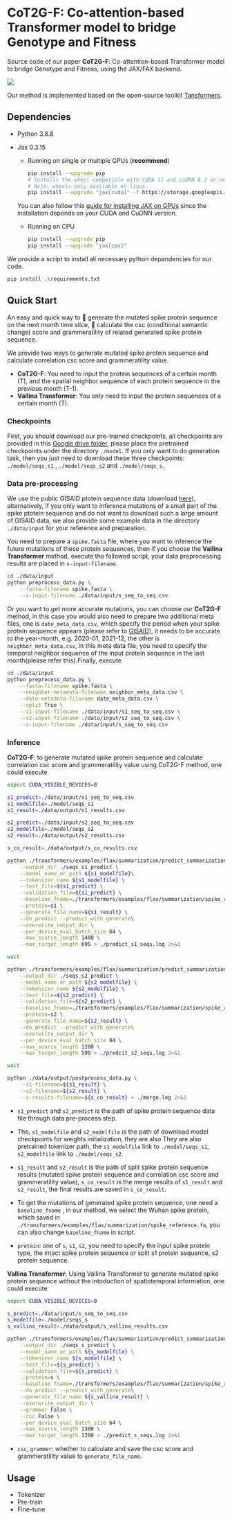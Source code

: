 # CoT2G-F: Co-attention-based Transformer model to bridge Genotype and Fitness

Source code of our paper **CoT2G-F**: Co-attention-based Transformer model to bridge Genotype and Fitness, using the JAX/FAX backend.

![]('./figure_1.svg')

Our method is implemented based on the open-source toolkit [Tansformers](https://huggingface.co/docs/transformers/index).

## Dependencies

- Python 3.8.8

- Jax 0.3.15

  - Running on single or multiple GPUs (**recommend**)

    ```bash
    pip install --upgrade pip
    # Installs the wheel compatible with CUDA 11 and cuDNN 8.2 or newer.
    # Note: wheels only available on linux.
    pip install --upgrade "jax[cuda]" -f https://storage.googleapis.com/jax-releases/jax_cuda_releases.html
    ```

  You can also follow this [guide for installing JAX on GPUs](https://github.com/google/jax/#pip-installation-gpu-cuda) since the installation depends on your CUDA and CuDNN version.
  
  - Running on CPU
  
    ```bash
    pip install --upgrade pip
    pip install --upgrade "jax[cpu]"
    ```

We provide a script to install all necessary python depandencies for our code. 

```bash
pip install .\requirements.txt
```

## Quick Start

An easy and quick way to :star2: generate the mutated spike protein sequence  on the next month time slice,  :star2: calculate the csc (conditional semantic change) score and grammeratility of related generated spike protein sequence.

We provide two ways to generate mutated spike protein sequence and calculate correlation csc score and grammeratility value.

- **CoT2G-F**: You need to input the protein sequences of a certain month (T), and the spatial neighbor sequence of each protein sequence in the previous month (T-1).
- **Vallina Transformer**: You only need to input the protein sequences of a certain month (T).

### Checkpoints

First, you should download our pre-trained checkpoints, all checkpoints are provided in this [Google drive folder](https://drive.google.com/drive/folders/1LOclCe5M5evYmGdS1las-5pUosw05by4?usp=share_link), please place the pretrained checkpoints under the directory `./model`. If you only want to do generation task, then you just need to download these three checkpoints:  `./model/seqs_s1` ,  `./model/seqs_s2`  and  `./model/seqs_s`.

### Data pre-processing

We use the public GISAID ptotein sequence data (download [here](https://gisaid.org)), alternatively, if you only want to inference mutations of a small part of the spike ptotein sequence and do not want to download such a large amount of GISAID data, we also provide some example data in the directory `./data/input`  for your reference and preparation.

You need to prepare a `spike.fasta` file, where you want to inference the future mutations of these protein sequences, then if you choose the **Vallina Transformer** method, execute the followed script, your data preprocessing results are placed in `s-input-filename`.

```bash
cd ./data/input
python preprocess_data.py \
    --fasta-filename spike.fasta \
    --s-input-filename ./data/input/s_seq_to_seq.csv
```

Or you want to get more accurate mutations, you can choose our **CoT2G-F** method, in this case you would also need to prepare two additional meta files, one is `date_meta_data.csv`, which specify the period when your spike protein sequence appears (please refer to [GISAID](https://gisaid.org)), it needs to be accurate to the year-month, e.g. 2020-01, 2021-12, the other is `neighbor_meta_data.csv`, in this meta data file, you need to specify the temporal neighbor sequence of the input protein sequence in the last month(please refer this).Finally, execute

```bash
cd ./data/input
python preprocess_data.py \
    --fasta-filename spike.fasta \
    --neighbor-metadata-filename neighbor_meta_data.csv \
    --date-metadata-filename date_meta_data.csv \
    --split True \
    --s1-input-filename ./data/input/s1_seq_to_seq.csv \
    --s2-input-filename ./data/input/s2_seq_to_seq.csv \
    --s-input-filename ./data/input/s_seq_to_seq.csv
```



### Inference

**CoT2G-F**: to generate mutated spike protein sequence and calculate correlation csc score and grammeratility value using CoT2G-F method, one could execute 

```bash
export CUDA_VISIBLE_DEVICES=0

s1_predict=./data/input/s1_seq_to_seq.csv
s1_modelfile=./model/seqs_s1
s1_result=./data/output/s1_results.csv

s2_predict=./data/input/s2_seq_to_seq.csv
s2_modelfile=./model/seqs_s2
s2_result=./data/output/s2_results.csv

s_co_result=./data/output/s_co_results.csv

python ./transformers/examples/flax/summarization/predict_summarization_flax.py \
	--output_dir ./seqs_s1_predict \
	--model_name_or_path ${s1_modelfile}\
	--tokenizer_name ${s1_modelfile} \
	--test_file=${s1_predict} \
	--validation_file=${s1_predict} \
	--baseline_fname=./transformers/examples/flax/summarization/spike_reference.fa \
	--protein=s1 \
	--generate_file_name=${s1_result} \
	--do_predict --predict_with_generate\
	--overwrite_output_dir \
	--per_device_eval_batch_size 64 \
	--max_source_length 1400 \
	--max_target_length 695 > ./predict_s1_seqs.log 2>&1 

wait

python ./transformers/examples/flax/summarization/predict_summarization_flax.py \
	--output_dir ./seqs_s2_predict \
	--model_name_or_path ${s2_modelfile} \
	--tokenizer_name ${s2_modelfile} \
	--test_file=${s2_predict} \
	--validation_file=${s2_predict} \
	--baseline_fname=./transformers/examples/flax/summarization/spike_reference.fa \
	--protein=s2 \
	--generate_file_name=${s2_result} \
	--do_predict --predict_with_generate\
	--overwrite_output_dir \
	--per_device_eval_batch_size 64 \
	--max_source_length 1200 \
	--max_target_length 590 > ./predcit_s2_seqs.log 2>&1 

wait

python ./data/output/postprocess_data.py \
	--s1-filename=${s1_result} \
	--s2-filename=${s2_result} \
	--s-results-filename=${s_co_result} > ./merge.log 2>&1 
```

- `s1_predict` and `s2_predict` is the path of spike protein sequence data file through data pre-process step.
- The, `s1_modelfile`  and  `s2_modelfile`  is the path of download model checkpoints for weights initialization,  they are also They are also pretrained tokenizer path, the  `s1_modelfile` link to `./model/seqs_s1`,  `s2_modelfile`  link to `./model/seqs_s2`.
-  `s1_result`  and `s2_result`  is the path of  split spike protein sequence results  (mutated spike protein sequence and correlation csc score and grammeratility value), `s_co_result`  is the merge results of `s1_result`  and `s2_result`, the final results are saved in `s_co_result`.

- To get the mutations of generated spike protein sequence, one need a  `baseline_fname` , in our method, we select the Wuhan spike protein, which saved in `./transformers/examples/flax/summarization/spike_reference.fa`, you can also change `baseline_fname` in script.
- `protein`: one of `s`, `s1`, `s2`, you need to specify the input spike protein type, the intact spike protein sequence or split s1 protein sequence, s2 protein sequence.

**Vallina Transformer**: Using Vallina Transformer to generate mutated spike protein sequence without the intoduction of spatiotemporal information, one could execute

```bash
export CUDA_VISIBLE_DEVICES=0

s_predict=./data/input/s_seq_to_seq.csv
s_modelfile=./model/seqs_s
s_vallina_result=./data/output/s_vallina_results.csv

python ./transformers/examples/flax/summarization/predict_summarization_flax.py \
	--output_dir ./seqs_s_predict \
	--model_name_or_path ${s_modelfile} \
	--tokenizer_name ${s_modelfile} \
	--test_file=${s_predict} \
	--validation_file=${s_predict} \
	--protein=s \
	--baseline_fname=./transformers/examples/flax/summarization/spike_reference.fa \
	--do_predict --predict_with_generate\
	--generate_file_name ${s_vallina_result} \
	--overwrite_output_dir \
	--grammer False \
	--csc False \
	--per_device_eval_batch_size 64 \
	--max_source_length 1300 \
	--max_target_length 1300 > ./predict_s_seqs.log 2>&1
```

- `csc`, `grammer`: whether to calculate and save the csc score and grammeratility value to `generate_file_name`.

## Usage 

- Tokenizer
- Pre-train
- Fine-tune